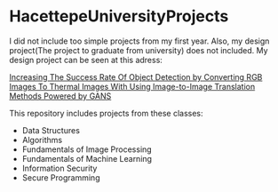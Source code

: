# HacettepeUniversityProjects
I did not include too simple projects from my first year. Also, my design project(The project to graduate from university) does not included. My design project can be seen at this adress:

[Increasing The Success Rate Of Object Detection by Converting RGB Images To Thermal Images With Using Image-to-Image Translation Methods Powered by GANS](https://b21827943.github.io)


This repository includes projects from these classes:
- Data Structures
- Algorithms
- Fundamentals of Image Processing
- Fundamentals of Machine Learning
- Information Security
- Secure Programming 
